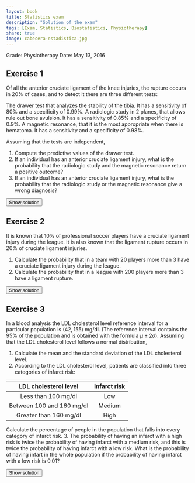 ```yaml
---
layout: book
title: Statistics exam
description: "Solution of the exam"
tags: [Exam, Statistics, Biostatistics, Physiotherapy]
share: true
image: cabecera-estadistica.jpg
---
```




Grade: Physiotherapy 
Date: May 13, 2016 

## Exercise 1


Of all the anterior cruciate ligament of the knee injuries, the rupture occurs in 20% of cases, and to detect it there are three different tests:
    
The drawer test that analyzes the stability of the tibia. It has a sensitivity of 80% and a specificity of 0.99%.
A radiologic study in 2 planes, that allows rule out bone avulsion. It has a sensitivity of 0.85% and a specificity of 0.9%.
A magnetic resonance, that it is the most appropriate when there is hematoma. It has a sensitivity and a specificity of 0.98%.

Assuming that the tests are independent, 

1. Compute the predictive values of the drawer test.
2. If an individual has an anterior cruciate ligament injury, what is the probability that the radiologic study and the magnetic resonance return a positive outcome? 
3. If an individual has an anterior cruciate ligament injury, what is the probability that the radiologic study or the magnetic resonance give a wrong diagnosis?

<div><button class="solution">Show solution</button></div>
<div id="solution" style="display: none">
1. $PPV_1 = P(D\vert +_1) = 0.9524$ and $NPV_1=P(\bar D\vert -_1)=0.9519$. <br/>
2. $P(+_2)=0.25$, $P(+_3)=0.212$ and $P(+_2\cap +_3)=0.053$.  <br/>
3. $P(\mbox{Error}_2)=0.11$, $P(\mbox{Error}_3)=0.02$ and $P(\mbox{Error}_2\cup \mbox{Error}_3)=0.1278$.
</div>

## Exercise 2


It is known that 10% of professional soccer players have a cruciate ligament injury during the league. It is also known that the ligament rupture occurs in 20% of cruciate ligament injuries.
    
1. Calculate the probability that in a team with 20 players more than 3 have a cruciate ligament injury during the league.
2. Calculate the probability that in a league with 200 players more than 3 have a ligament rupture.

<div><button class="solution">Show solution</button></div>
<div id="solution" style="display: none">
1. Naming $X$ to the number of players in a team with a cruciate ligament injury, $P(X>3)=0.133$. <br/>
2. Naming $Y$ to the number of players in a league with a ligament rupture, $P(Y>3)= 0.5665$.
</div>


## Exercise 3


In a blood analysis the LDL cholesterol level reference interval for a particular population is $(42,155)$ mg/dl.
(The reference interval contains the 95% of the population and is obtained with the formula $\mu\pm2\sigma$). 
Assuming that the LDL cholesterol level follows a normal distribution, 

1. Calculate the mean and the standard deviation of the LDL cholesterol level.
2. According to the LDL cholesterol level, patients are classified into three categories of infarct risk:

|LDL cholesterol level     | Infarct risk |
|:------------------------:|:------------:|
|Less than 100 mg/dl       | Low          |
|Between 100 and 160 mg/dl | Medium       |
|Greater than 160 mg/dl    | High         |

Calculate the percentage of people in the population that falls into every category of infarct risk. 
3. The probability of having an infarct with a high risk is twice the probability of having infarct with a medium risk, and this is twice the probability of having infarct with a low risk. What is the probability of having infart in the whole population if the probability of having infarct with a low risk is 0.01?

<div><button class="solution">Show solution</button></div>
<div id="solution" style="display: none">
Naming $C$ to the LDL cholesterol level, <br/>
1. $\mu=98.5$ mg/dl and $\sigma=28.25$ mg/dl. <br/>
2. $P(\mbox{Low})=P(C<100)=0.5199$, $P(\mbox{Medium})=P(100\leq C\leq 160)=0.4654$ and $P(\mbox{Low})=P(C>160)=0.0146$. Thus, there are 51.99% of persons with low risk,  46.54% of persons with medium risk and  1.46% of persons with high risk. <br/>
3. Naming $I$ to the event of havig an infarct, $P(I)=0.0151$.
</div>

